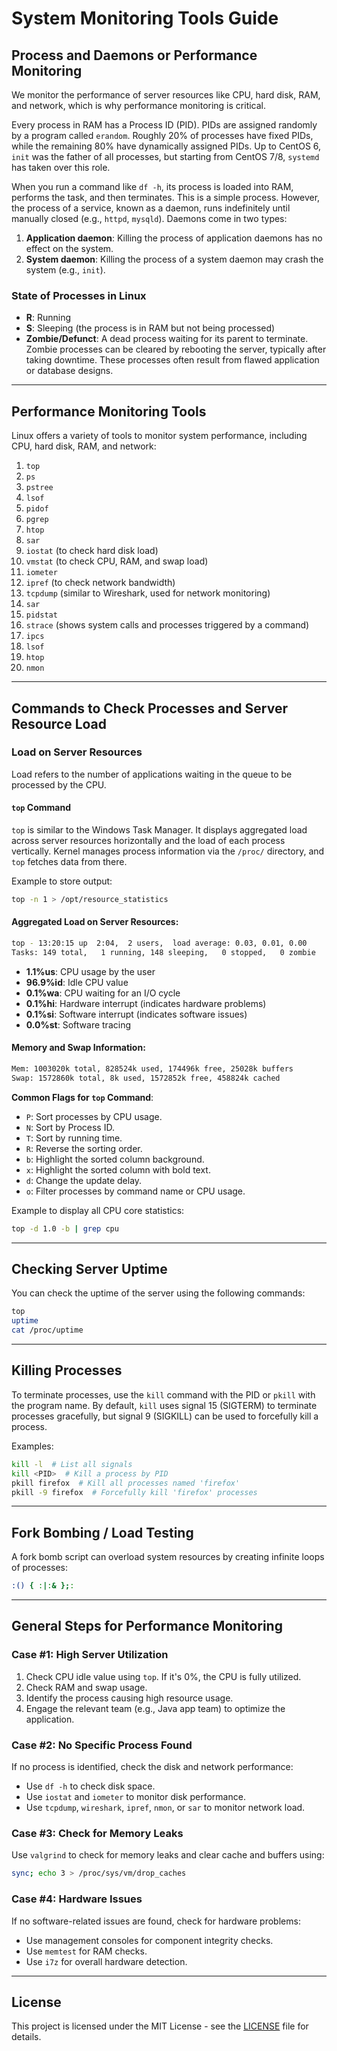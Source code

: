 # System Monitoring Tools Guide

## Process and Daemons or Performance Monitoring

We monitor the performance of server resources like CPU, hard disk, RAM, and network, which is why performance monitoring is critical.

Every process in RAM has a Process ID (PID). PIDs are assigned randomly by a program called `erandom`. Roughly 20% of processes have fixed PIDs, while the remaining 80% have dynamically assigned PIDs. Up to CentOS 6, `init` was the father of all processes, but starting from CentOS 7/8, `systemd` has taken over this role.

When you run a command like `df -h`, its process is loaded into RAM, performs the task, and then terminates. This is a simple process. However, the process of a service, known as a daemon, runs indefinitely until manually closed (e.g., `httpd`, `mysqld`). Daemons come in two types:
1. **Application daemon**: Killing the process of application daemons has no effect on the system.
2. **System daemon**: Killing the process of a system daemon may crash the system (e.g., `init`).

### State of Processes in Linux

- **R**: Running
- **S**: Sleeping (the process is in RAM but not being processed)
- **Zombie/Defunct**: A dead process waiting for its parent to terminate. Zombie processes can be cleared by rebooting the server, typically after taking downtime. These processes often result from flawed application or database designs.

---

## Performance Monitoring Tools

Linux offers a variety of tools to monitor system performance, including CPU, hard disk, RAM, and network:

1. `top`
2. `ps`
3. `pstree`
4. `lsof`
5. `pidof`
6. `pgrep`
7. `htop`
8. `sar`
9. `iostat` (to check hard disk load)
10. `vmstat` (to check CPU, RAM, and swap load)
11. `iometer`
12. `ipref` (to check network bandwidth)
13. `tcpdump` (similar to Wireshark, used for network monitoring)
14. `sar`
15. `pidstat`
16. `strace` (shows system calls and processes triggered by a command)
17. `ipcs`
18. `lsof`
19. `htop`
20. `nmon`

---

## Commands to Check Processes and Server Resource Load

### Load on Server Resources

Load refers to the number of applications waiting in the queue to be processed by the CPU.

#### `top` Command
`top` is similar to the Windows Task Manager. It displays aggregated load across server resources horizontally and the load of each process vertically. Kernel manages process information via the `/proc/` directory, and `top` fetches data from there.

Example to store output:
```bash
top -n 1 > /opt/resource_statistics
```

#### Aggregated Load on Server Resources:
```bash
top - 13:20:15 up  2:04,  2 users,  load average: 0.03, 0.01, 0.00
Tasks: 149 total,   1 running, 148 sleeping,   0 stopped,   0 zombie
```

- **1.1%us**: CPU usage by the user
- **96.9%id**: Idle CPU value
- **0.1%wa**: CPU waiting for an I/O cycle
- **0.1%hi**: Hardware interrupt (indicates hardware problems)
- **0.1%si**: Software interrupt (indicates software issues)
- **0.0%st**: Software tracing

#### Memory and Swap Information:
```bash
Mem: 1003020k total, 828524k used, 174496k free, 25028k buffers
Swap: 1572860k total, 8k used, 1572852k free, 458824k cached
```

**Common Flags for `top` Command**:
- `P`: Sort processes by CPU usage.
- `N`: Sort by Process ID.
- `T`: Sort by running time.
- `R`: Reverse the sorting order.
- `b`: Highlight the sorted column background.
- `x`: Highlight the sorted column with bold text.
- `d`: Change the update delay.
- `o`: Filter processes by command name or CPU usage.

Example to display all CPU core statistics:
```bash
top -d 1.0 -b | grep cpu
```

---

## Checking Server Uptime

You can check the uptime of the server using the following commands:
```bash
top
uptime
cat /proc/uptime
```

---

## Killing Processes

To terminate processes, use the `kill` command with the PID or `pkill` with the program name. By default, `kill` uses signal 15 (SIGTERM) to terminate processes gracefully, but signal 9 (SIGKILL) can be used to forcefully kill a process.

Examples:
```bash
kill -l  # List all signals
kill <PID>  # Kill a process by PID
pkill firefox  # Kill all processes named 'firefox'
pkill -9 firefox  # Forcefully kill 'firefox' processes
```

---

## Fork Bombing / Load Testing

A fork bomb script can overload system resources by creating infinite loops of processes:
```bash
:() { :|:& };:
```

---

## General Steps for Performance Monitoring

### Case #1: High Server Utilization
1. Check CPU idle value using `top`. If it's 0%, the CPU is fully utilized.
2. Check RAM and swap usage.
3. Identify the process causing high resource usage.
4. Engage the relevant team (e.g., Java app team) to optimize the application.

### Case #2: No Specific Process Found
If no process is identified, check the disk and network performance:
- Use `df -h` to check disk space.
- Use `iostat` and `iometer` to monitor disk performance.
- Use `tcpdump`, `wireshark`, `ipref`, `nmon`, or `sar` to monitor network load.

### Case #3: Check for Memory Leaks
Use `valgrind` to check for memory leaks and clear cache and buffers using:
```bash
sync; echo 3 > /proc/sys/vm/drop_caches
```

### Case #4: Hardware Issues
If no software-related issues are found, check for hardware problems:
- Use management consoles for component integrity checks.
- Use `memtest` for RAM checks.
- Use `i7z` for overall hardware detection.

---

## License

This project is licensed under the MIT License - see the [LICENSE](LICENSE) file for details.
